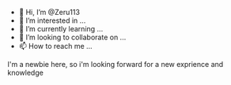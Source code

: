 - 👋 Hi, I’m @Zeru113
- 👀 I’m interested in ...
- 🌱 I’m currently learning ...
- 💞️ I’m looking to collaborate on ...
- 📫 How to reach me ...


I'm a newbie here, so i'm looking forward for a new exprience and knowledge
<!---
Zeru113/Zeru113 is a ✨ special ✨ repository because its `README.md` (this file) appears on your GitHub profile.
You can click the Preview link to take a look at your changes.
--->
